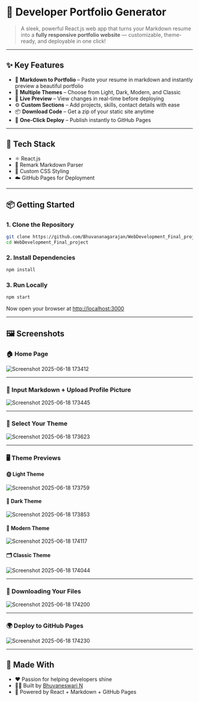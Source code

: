 
# 🚀 Developer Portfolio Generator

> A sleek, powerful React.js web app that turns your Markdown resume into a **fully responsive portfolio website** — customizable, theme-ready, and deployable in one click!

---

## ✨ Key Features

- 📝 **Markdown to Portfolio** – Paste your resume in markdown and instantly preview a beautiful portfolio  
- 🎨 **Multiple Themes** – Choose from Light, Dark, Modern, and Classic  
- 👀 **Live Preview** – View changes in real-time before deploying  
- ⚙️ **Custom Sections** – Add projects, skills, contact details with ease  
- 📦 **Download Code** – Get a zip of your static site anytime  
- 🚀 **One-Click Deploy** – Publish instantly to GitHub Pages  

---

## 🔧 Tech Stack

- ⚛️ React.js  
- 🧠 Remark Markdown Parser  
- 🎨 Custom CSS Styling  
- ☁️ GitHub Pages for Deployment  

---

## 📦 Getting Started

### 1. Clone the Repository

```bash
git clone https://github.com/Bhuvananagarajan/WebDevelopment_Final_project.git
cd WebDevelopment_Final_project
````

### 2. Install Dependencies

```bash
npm install
```

### 3. Run Locally

```bash
npm start
```

Now open your browser at [http://localhost:3000](http://localhost:3000)

---

## 🖼️ Screenshots

### 🏠 Home Page
![Screenshot 2025-06-18 173412](https://github.com/user-attachments/assets/8d5ca1c6-9bb2-4191-a68b-30533903ef10)



---

### 📝 Input Markdown + Upload Profile Picture
![Screenshot 2025-06-18 173445](https://github.com/user-attachments/assets/42646398-db97-41d1-886c-8f8ddf0fc15c)


---

### 🎨 Select Your Theme
![Screenshot 2025-06-18 173623](https://github.com/user-attachments/assets/1d7f4bee-07d9-4ea1-9e99-1e0faea9ec2d)


---

### 🖥️ Theme Previews

#### 🌞 Light Theme

![Screenshot 2025-06-18 173759](https://github.com/user-attachments/assets/663637a7-35d0-47be-a1a4-e9e3915c2752)

#### 🌙 Dark Theme

![Screenshot 2025-06-18 173853](https://github.com/user-attachments/assets/7d06863c-fe00-4f12-bb86-8de9eb421ee7)

#### 🧼 Modern Theme

![Screenshot 2025-06-18 174117](https://github.com/user-attachments/assets/b6d2fb28-1965-445f-9d47-57a8bb2a613e)

#### 🗂️ Classic Theme

![Screenshot 2025-06-18 174044](https://github.com/user-attachments/assets/94d5aeb5-bd79-486f-b2da-fe75a88ba77c)

---

### 💾 Downloading Your Files

![Screenshot 2025-06-18 174200](https://github.com/user-attachments/assets/2d994ed6-3e07-4720-8d9b-81bb76d2e470)

---
### 🌍 Deploy to GitHub Pages
![Screenshot 2025-06-18 174230](https://github.com/user-attachments/assets/1e267688-c744-4b71-83cd-2b63130f14f0)

---

## 🙌 Made With

* ❤️ Passion for helping developers shine
* 👩‍💻 Built by [Bhuvaneswari N](https://github.com/Bhuvananagarajan)
* 🌟 Powered by React + Markdown + GitHub Pages


